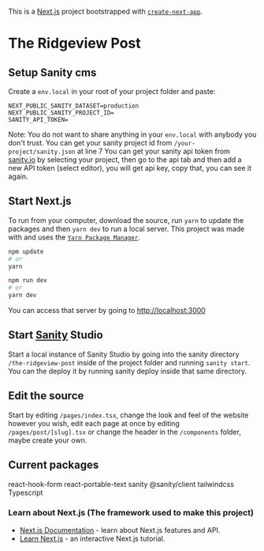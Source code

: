 This is a [Next.js](https://nextjs.org/) project bootstrapped with [`create-next-app`](https://github.com/vercel/next.js/tree/canary/packages/create-next-app).

# The Ridgeview Post

## Setup Sanity cms

Create a `env.local` in your root of your project folder and paste:
```
NEXT_PUBLIC_SANITY_DATASET=production
NEXT_PUBLIC_SANITY_PROJECT_ID=
SANITY_API_TOKEN=
```
Note: You do not want to share anything in your `env.local` with anybody you don't trust.
You can get your sanity project id from `/your-project/sanity.json` at line 7
You can get your sanity api token from [sanity.io](https://sanity.io/manage) by selecting your project, then go to the api tab and then add a new API token (select editor), you will get api key, copy that, you can see it again.

## Start Next.js
To run from your computer, download the source, run `yarn` to update the packages and then `yarn dev` to run a local server.
This project was made with and uses the [`Yarn Package Manager`](https://yarnpkg.com).

```bash
npm update
# or
yarn
```

```bash
npm run dev
# or
yarn dev
```

You can access that server by going to [http://localhost:3000](http://localhost:3000)

## Start [Sanity](https://www.sanity.io) Studio
Start a local instance of Sanity Studio by going into the sanity directory `/the-ridgeview-post` inside of the project folder and running `sanity start`.
You can the deploy it by running sanity deploy inside that same directory.

## Edit the source
Start by editing `/pages/index.tsx`, change the look and feel of the website however you wish, edit each page at once by editing `/pages/post/[slug].tsx` or change the header in the `/components` folder, maybe create your own.

## Current packages
react-hook-form
react-portable-text
sanity
@sanity/client
tailwindcss
Typescript

### Learn about Next.js (The framework used to make this project)
- [Next.js Documentation](https://nextjs.org/docs) - learn about Next.js features and API.
- [Learn Next.js](https://nextjs.org/learn) - an interactive Next.js tutorial.
